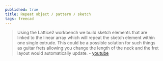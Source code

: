 ```yaml
---
published: true
title: Repeat object / pattern / sketch
tags: freecad
---
```

> Using the Lattice2 workbench we build sketch elements that are linked to the linear array which will repeat the sketch element within one single extrude.  This could be a possible solution for such things as guitar frets allowing you change the length of the neck and the fret layout would automatically update. - [youtube](https://www.youtube.com/watch?v=UTEhi68t-6o)

